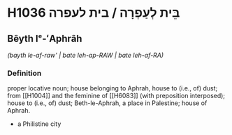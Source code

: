 # H1036 בֵּית לְעַפְרָה / בית לעפרה

## Bêyth lᵉ-ʻAphrâh

_(bayth le-af-raw' | bate leh-ap-RAW | bate leh-af-RA)_

### Definition

proper locative noun; house belonging to Aphrah, house to (i.e., of) dust; from [[H1004]] and the feminine of [[H6083]] (with preposition interposed); house to (i.e., of) dust; Beth-le-Aphrah, a place in Palestine; house of Aphrah.

- a Philistine city
